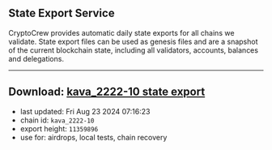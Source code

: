 ## State Export Service
CryptoCrew provides automatic daily state exports for all chains we validate. State export files can be used as genesis files and are a snapshot of the current blockchain state, including all validators, accounts, balances and delegations.

---
**Download: [kava_2222-10 state export](https://dl-eu2.ccvalidators.com/SERVICE/kava/kava_2222-10_export_11359896.json)**
---

- last updated: Fri Aug 23 2024 07:16:23
- chain id: `kava_2222-10`
- export height: `11359896`
- use for: airdrops, local tests, chain recovery
